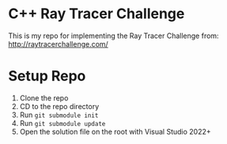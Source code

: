 # C++ Ray Tracer Challenge

This is my repo for implementing the Ray Tracer Challenge from: http://raytracerchallenge.com/

# Setup Repo

1. Clone the repo
2. CD to the repo directory
3. Run `git submodule init`
4. Run `git submodule update`
5. Open the solution file on the root with Visual Studio 2022+
